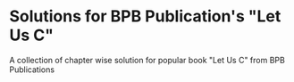 # Solutions for BPB Publication's "Let Us C"

A collection of chapter wise solution for popular book "Let Us C" from BPB Publications
